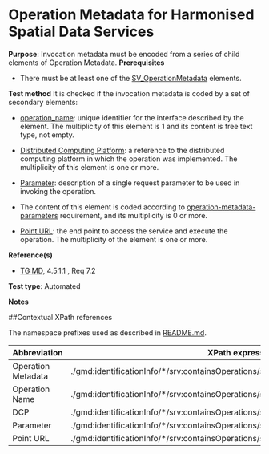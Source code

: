 # Operation Metadata for Harmonised Spatial Data Services

**Purpose**: Invocation metadata must be encoded from a series of child elements of Operation Metadata.
**Prerequisites**

* There must be at least one of the [SV_OperationMetadata](#operation_metadata) elements.

**Test method**
It is checked if the invocation metadata is coded by a set of secondary elements:

* [operation_name](#operation_metadata): unique identifier for the interface described by the element. The multiplicity of this element is 1 and its content is free text type, not empty.

* [Distributed Computing Platform](#dcpList): a reference to the distributed computing platform in which the operation was implemented. The multiplicity of this element is one or more.

* [Parameter](#parameter): description of a single request parameter to be used in invoking the operation.
* The content of this element is coded according to [operation-metadata-parameters](http://inspire.ec.europa.eu/id/ats/metadata/2.0/sds-harmonised/operation-metadata-parameters) requirement, and its multiplicity is 0 or more.

* [Point URL](#point_url): the end point to access the service and execute the operation. The multiplicity of the element is one or more.


**Reference(s)**	 

* [TG MD](http://inspire.ec.europa.eu/id/ats/metadata/2.0/sds-harmonised/README#ref_TG_MD), 4.5.1.1 , Req 7.2

**Test type**: Automated

**Notes**

##Contextual XPath references

The namespace prefixes used as described in [README.md](http://inspire.ec.europa.eu/id/ats/metadata/2.0/sds-harmonised/README#namespaces).

Abbreviation                                   |  XPath expression (relative to gmd:MD_Metadata)
-----------------------------------------------| -------------------------------------------------------------------------
<a name="operation_metadata">Operation Metadata</a> | ./gmd:identificationInfo/\*/srv:containsOperations/srv:SV_OperationMetadata[1]
<a name="operation_name">Operation Name</a> | ./gmd:identificationInfo/\*/srv:containsOperations/srv:SV_OperationMetadata[1]/srv:operationName[1]/text()
<a name="dcpList">DCP</a> | ./gmd:identificationInfo/\*/srv:containsOperations/srv:SV_OperationMetadata[1]/srv:operationName[1]/\*/srv:DCPList/text()
<a name="parameter ">Parameter</a> | ./gmd:identificationInfo/\*/srv:containsOperations/srv:SV_OperationMetadata[1]/\*/srv:SV_Parameter
<a name="point_url ">Point URL</a> | ./gmd:identificationInfo/\*/srv:containsOperations/srv:SV_OperationMetadata/srv:connectPoint/\*/gmd:URL[1]
